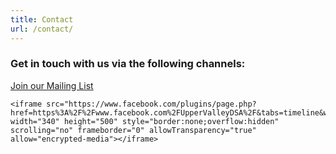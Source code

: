 ```yaml
---
title: Contact
url: /contact/
---
```

### Get in touch with us via the following channels:

[Join our Mailing List](mailto:upper-valley-dsa-bulletins+subscribe@googlegroups.com)

```
<iframe src="https://www.facebook.com/plugins/page.php?href=https%3A%2F%2Fwww.facebook.com%2FUpperValleyDSA%2F&tabs=timeline&width=340&height=500&small_header=false&adapt_container_width=true&hide_cover=false&show_facepile=true&appId" width="340" height="500" style="border:none;overflow:hidden" scrolling="no" frameborder="0" allowTransparency="true" allow="encrypted-media"></iframe>
```